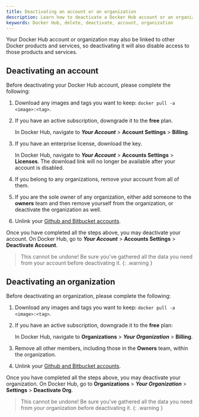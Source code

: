 ```yaml
---
title: Deactivating an account or an organization
description: Learn how to deactivate a Docker Hub account or an organization
keywords: Docker Hub, delete, deactivate, account, organization
---
```


Your Docker Hub account or organization may also be linked to other Docker products and services, so deactivating it will also disable access to those products and services.

## Deactivating an account

Before deactivating your Docker Hub account, please complete the following:

1. Download any images and tags you want to keep:
   `docker pull -a <image>:<tag>`.

3. If you have an active subscription, downgrade it to the **free** plan.

      In Docker Hub, navigate to **_Your Account_** > **Account Settings** > **Billing**.

4. If you have an enterprise license, download the key.

      In Docker Hub, navigate to **_Your Account_** > **Accounts Settings** > **Licenses**. The download link will no longer be available after your account is disabled.

5. If you belong to any organizations, remove your account from all of them.

6. If you are the sole owner of any organization, either add someone to the **owners** team and then remove yourself from the organization, or deactivate the organization as well.

7. Unlink your [Github and Bitbucket accounts](https://docs.docker.com/docker-hub/builds/link-source/#unlink-a-github-user-account).

Once you have completed all the steps above, you may deactivate your account. On Docker Hub, go to **_Your Account_** > **Accounts Settings** > **Deactivate Account**.

> This cannot be undone! Be sure you've gathered all the data you need from your account before deactivating it.
{: .warning }


## Deactivating an organization

Before deactivating an organization, please complete the following:

1. Download any images and tags you want to keep:
  `docker pull -a <image>:<tag>`.

2. If you have an active subscription, downgrade it to the **free** plan:

      In Docker Hub, navigate to **Organizations** > **_Your Organization_** > **Billing**.

3. Remove all other members, including those in the **Owners** team, within the organization.

4. Unlink your [Github and Bitbucket accounts](https://docs.docker.com/docker-hub/builds/link-source/#unlink-a-github-user-account).

Once you have completed all the steps above, you may deactivate your organization. On Docker Hub, go to **Organizations** > **_Your Organization_** > **Settings** > **Deactivate Org**.

> This cannot be undone! Be sure you've gathered all the data you need from your organization before deactivating it.
{: .warning }
